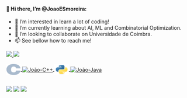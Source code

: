 <!---
JoaoESmoreira/JoaoESmoreira is a ✨ special ✨ repository because its `README.md` (this file) appears on your GitHub profile.
You can click the Preview link to take a look at your changes.
--->

#### 👋 Hi there, I’m @JoaoESmoreira:
- 👀 I’m interested in learn a lot of coding!
- 🌱 I’m currently learning about AI, ML and Combinatorial Optimization.
- 💞️ I’m looking to collaborate on Universidade de Coimbra.
- 📫 See bellow how to reach me!

<!---- profile --->
 <div>
  <a href="https://github.com/JoaoESmoreira">
  <img height="180em" src="https://github-readme-stats.vercel.app/api?username=JoaoESmoreira&show_icons=true&theme=radical&include_all_commits=true&count_private=true"/>
  <img height="180em" src="https://github-readme-stats.vercel.app/api/top-langs/?username=JoaoESmoreira&layout=compact&langs_count=7&theme=radical"/>
</div>
  
  
<!---- my languages --->
<div style = "display: inline_block"><br>
  <img align = "center" alt = "João-C"      height = "30" width = "40" src = "https://github.com/devicons/devicon/blob/master/icons/c/c-original.svg">
  <img align = "center" alt = "João-C++"    height = "30" width = "40" src = "https://cdn.jsdelivr.net/gh/devicons/devicon/icons/cplusplus/cplusplus-original.svg">
  <img align = "center" alt = "João-Python" height = "30" width = "40" src = "https://raw.githubusercontent.com/devicons/devicon/master/icons/python/python-original.svg">
  <img align = "center" alt = "João-Java"   height = "30" width = "40" src = "https://cdn.jsdelivr.net/gh/devicons/devicon/icons/java/java-original-wordmark.svg"
</div>
  
  
##
  
<!---- My Contacts --->
<div>
  <a href="mailto:jesmoreira2010@gmail.com" target="_blank"><img src="https://img.shields.io/badge/Gmail-D14836?style=for-the-badge&logo=gmail&logoColor=white" target="_blank"></a>
  <a href="https://www.linkedin.com/in/jo%C3%A3o-moreira-1a4573235/" target="_blanck"><img src="https://img.shields.io/badge/LinkedIn-0077B5?style=for-the-badge&logo=linkedin&logoColor=white"></a>
  <a href="https://joaoesmoreira.pt/" target="_blanck"><img src="https://img.shields.io/badge/Website-000000?style=for-the-badge&logo=globe&logoColor=white"></a>

  <!---- My Contacts
  <a href="https://www.instagram.com/jonas_tousso/" target="_blank"><img src="https://img.shields.io/badge/Instagram-E4405F?style=for-the-badge&logo=instagram&logoColor=white" target="_blank"></a>
  --->
</div>
